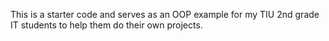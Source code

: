 This is a starter code and serves as an OOP example for my TIU 2nd grade IT students to help them do their own projects.
